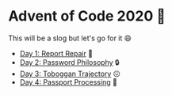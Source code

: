 # Advent of Code 2020 :christmas_tree:

This will be a slog but let's go for it :smile:

- [Day 1: Report Repair](https://github.com/shaneiadt/advent-of-code-2020/blob/main/day-1/index.ts) :wrench:
- [Day 2: Password Philosophy](https://github.com/shaneiadt/advent-of-code-2020/blob/main/day-2/index.ts) :lock:
- [Day 3: Toboggan Trajectory](https://github.com/shaneiadt/advent-of-code-2020/blob/main/day-3/index.ts) :confounded:
- [Day 4: Passport Processing](https://github.com/shaneiadt/advent-of-code-2020/blob/main/day-3/index.ts) :passport_control: